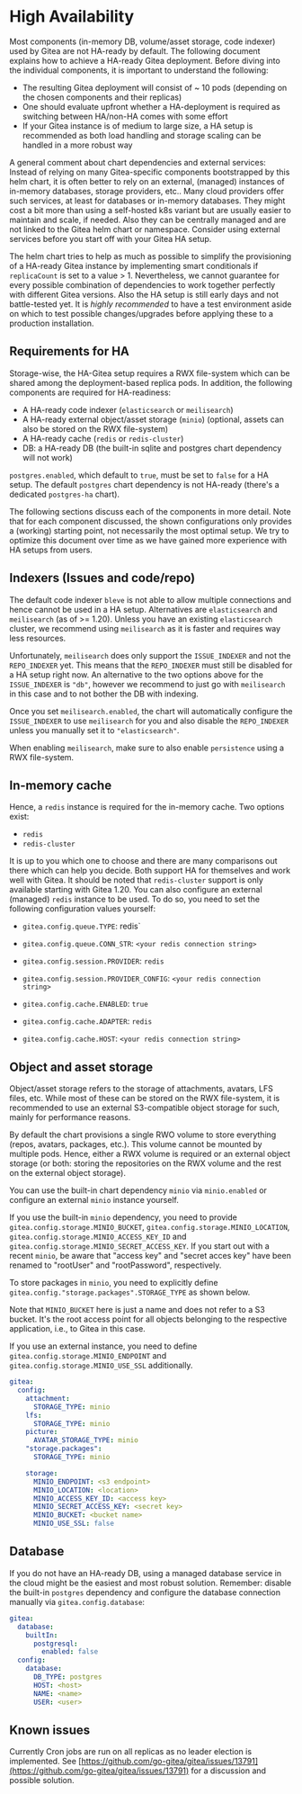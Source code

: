 # High Availability

Most components (in-memory DB, volume/asset storage, code indexer) used by Gitea are not HA-ready by default.
The following document explains how to achieve a HA-ready Gitea deployment.
Before diving into the individual components, it is important to understand the following:

- The resulting Gitea deployment will consist of ~ 10 pods (depending on the chosen components and their replicas)
- One should evaluate upfront whether a HA-deployment is required as switching between HA/non-HA comes with some effort
- If your Gitea instance is of medium to large size, a HA setup is recommended as both load handling and storage scaling can be handled in a more robust way

A general comment about chart dependencies and external services: 
Instead of relying on many Gitea-specific components bootstrapped by this helm chart, it is often better to rely on an external, (managed) instances of in-memory databases, storage providers, etc..
Many cloud providers offer such services, at least for databases or in-memory databases.
They might cost a bit more than using a self-hosted k8s variant but are usually easier to maintain and scale, if needed.
Also they can be centrally managed and are not linked to the Gitea helm chart or namespace.
Consider using external services before you start off with your Gitea HA setup.

The helm chart tries to help as much as possible to simplify the provisioning of a HA-ready Gitea instance by implementing smart conditionals if `replicaCount` is set to a value > 1.
Nevertheless, we cannot guarantee for every possible combination of dependencies to work together perfectly with different Gitea versions.
Also the HA setup is still early days and not battle-tested yet.
It is *highly recommended* to have a test environment aside on which to test possible changes/upgrades before applying these to a production installation.

## Requirements for HA

Storage-wise, the HA-Gitea setup requires a RWX file-system which can be shared among the deployment-based replica pods.
In addition, the following components are required for HA-readiness:

- A HA-ready code indexer (`elasticsearch` or `meilisearch`)
- A HA-ready external object/asset storage (`minio`) (optional, assets can also be stored on the RWX file-system)
- A HA-ready cache (`redis` or `redis-cluster`)
- DB: a HA-ready DB (the built-in sqlite and postgres chart dependency will not work)

`postgres.enabled`, which default to `true`, must be set to `false` for a HA setup.
The default `postgres` chart dependency is not HA-ready (there's a dedicated `postgres-ha` chart).

The following sections discuss each of the components in more detail.
Note that for each component discussed, the shown configurations only provides a (working) starting point, not necessarily the most optimal setup.
We try to optimize this document over time as we have gained more experience with HA setups from users.

## Indexers (Issues and code/repo)

The default code indexer `bleve` is not able to allow multiple connections and hence cannot be used in a HA setup.
Alternatives are `elasticsearch` and `meilisearch` (as of >= 1.20).
Unless you have an existing `elasticsearch` cluster, we recommend using `meilisearch` as it is faster and requires way less resources.

Unfortunately, `meilisearch` does only support the `ISSUE_INDEXER` and not the `REPO_INDEXER` yet.
This means that the `REPO_INDEXER` must still be disabled for a HA setup right now.
An alternative to the two options above for the `ISSUE_INDEXER` is `"db"`, however we recommend to just go with `meilisearch` in this case and to not bother the DB with indexing.

Once you set `meilisearch.enabled`, the chart will automatically configure the `ISSUE_INDEXER` to use `meilisearch` for you and also disable the `REPO_INDEXER` unless you manually set it to `"elasticsearch"`.

When enabling `meilisearch`, make sure to also enable `persistence` using a RWX file-system.

## In-memory cache

Hence, a `redis` instance is required for the in-memory cache.
Two options exist:

- `redis`
- `redis-cluster`

It is up to you which one to choose and there are many comparisons out there which can help you decide.
Both support HA for themselves and work well with Gitea.
It should be noted that `redis-cluster` support is only available starting with Gitea 1.20.
You can also configure an external (managed) `redis` instance to be used.
To do so, you need to set the following configuration values yourself:

- `gitea.config.queue.TYPE`: redis`
- `gitea.config.queue.CONN_STR`: `<your redis connection string>`

- `gitea.config.session.PROVIDER`: `redis`
- `gitea.config.session.PROVIDER_CONFIG`: `<your redis connection string>`

- `gitea.config.cache.ENABLED`: `true`
- `gitea.config.cache.ADAPTER`: `redis`
- `gitea.config.cache.HOST`: `<your redis connection string>`

## Object and asset storage

Object/asset storage refers to the storage of attachments, avatars, LFS files, etc.
While most of these can be stored on the RWX file-system, it is recommended to use an external S3-compatible object storage for such, mainly for performance reasons.

By default the chart provisions a single RWO volume to store everything (repos, avatars, packages, etc.).
This volume cannot be mounted by multiple pods.
Hence, either a RWX volume is required or an external object storage (or both: storing the repositories on the RWX volume and the rest on the external object storage).

You can use the built-in chart dependency `minio` via `minio.enabled` or configure an external `minio` instance yourself.

If you use the built-in `minio` dependency, you need to provide `gitea.config.storage.MINIO_BUCKET`, `gitea.config.storage.MINIO_LOCATION`, `gitea.config.storage.MINIO_ACCESS_KEY_ID` and `gitea.config.storage.MINIO_SECRET_ACCESS_KEY`.
If you start out with a recent `minio`, be aware that "access key" and "secret acces key" have been renamed to "rootUser" and "rootPassword", respectively.

To store packages in `minio`, you need to explicitly define `gitea.config."storage.packages".STORAGE_TYPE` as shown below.

Note that `MINIO_BUCKET` here is just a name and does not refer to a S3 bucket.
It's the root access point for all objects belonging to the respective application, i.e., to Gitea in this case.

If you use an external instance, you need to define `gitea.config.storage.MINIO_ENDPOINT` and `gitea.config.storage.MINIO_USE_SSL` additionally.

```yml
gitea:
  config:
    attachment:
      STORAGE_TYPE: minio
    lfs:
      STORAGE_TYPE: minio
    picture:
      AVATAR_STORAGE_TYPE: minio
    "storage.packages":
      STORAGE_TYPE: minio

    storage:
      MINIO_ENDPOINT: <s3 endpoint>
      MINIO_LOCATION: <location>
      MINIO_ACCESS_KEY_ID: <access key>
      MINIO_SECRET_ACCESS_KEY: <secret key>
      MINIO_BUCKET: <bucket name>
      MINIO_USE_SSL: false
```

## Database

If you do not have an HA-ready DB, using a managed database service in the cloud might be the easiest and most robust solution.
Remember: disable the built-in `postgres` dependency and configure the database connection manually via `gitea.config.database`:

```yml
gitea:
  database:
    builtIn:
      postgresql:
        enabled: false
  config:
    database:
      DB_TYPE: postgres
      HOST: <host>
      NAME: <name>
      USER: <user>
```

## Known issues

Currently Cron jobs are run on all replicas as no leader election is implemented.
See [https://github.com/go-gitea/gitea/issues/13791](https://github.com/go-gitea/gitea/issues/13791) for a discussion and possible solution.
